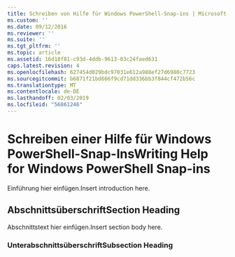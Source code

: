 ```yaml
---
title: Schreiben von Hilfe für Windows PowerShell-Snap-ins | Microsoft-Dokumentation
ms.custom: ''
ms.date: 09/12/2016
ms.reviewer: ''
ms.suite: ''
ms.tgt_pltfrm: ''
ms.topic: article
ms.assetid: 16d18f81-c93d-4ddb-9613-03c24faed631
caps.latest.revision: 4
ms.openlocfilehash: 627454d029bdc97031e612a988ef27d6980c7723
ms.sourcegitcommit: b6871f21bd666f9cd71dd336bb3f844cf472b56c
ms.translationtype: MT
ms.contentlocale: de-DE
ms.lasthandoff: 02/03/2019
ms.locfileid: "56861246"
---
```

# <a name="writing-help-for-windows-powershell-snap-ins"></a><span data-ttu-id="794c1-102">Schreiben einer Hilfe für Windows PowerShell-Snap-Ins</span><span class="sxs-lookup"><span data-stu-id="794c1-102">Writing Help for Windows PowerShell Snap-ins</span></span>

<span data-ttu-id="794c1-103">Einführung hier einfügen.</span><span class="sxs-lookup"><span data-stu-id="794c1-103">Insert introduction here.</span></span>

## <a name="section-heading"></a><span data-ttu-id="794c1-104">Abschnittsüberschrift</span><span class="sxs-lookup"><span data-stu-id="794c1-104">Section Heading</span></span>

 <span data-ttu-id="794c1-105">Abschnittstext hier einfügen.</span><span class="sxs-lookup"><span data-stu-id="794c1-105">Insert section body here.</span></span>

### <a name="subsection-heading"></a><span data-ttu-id="794c1-106">Unterabschnittsüberschrift</span><span class="sxs-lookup"><span data-stu-id="794c1-106">Subsection Heading</span></span>
